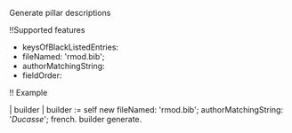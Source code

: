 Generate pillar descriptions

!!Supported features

- keysOfBlackListedEntries:
- fileNamed: 'rmod.bib';
- authorMatchingString:
- fieldOrder:

!! Example

| builder |
builder := self new
			fileNamed: 'rmod.bib';
			authorMatchingString: '*Ducasse*';
			french.
builder generate.	
		